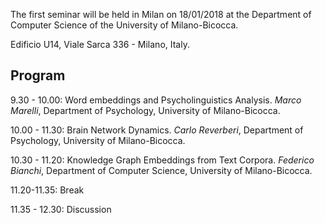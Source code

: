 The first seminar will be held in Milan on 18/01/2018 at the Department of Computer Science of the University of Milano-Bicocca. 

Edificio U14, Viale Sarca 336 - Milano, Italy.

## Program

9.30 - 10.00: Word embeddings and Psycholinguistics Analysis. *Marco Marelli*, Department of Psychology, University of Milano-Bicocca.

10.00 - 11.30: Brain Network Dynamics. *Carlo Reverberi*, Department of Psychology, University of Milano-Bicocca.

10.30 - 11.20: Knowledge Graph Embeddings from Text Corpora. *Federico Bianchi*, Department of Computer Science, University of Milano-Bicocca.

11.20-11.35: Break

11.35 - 12.30: Discussion
